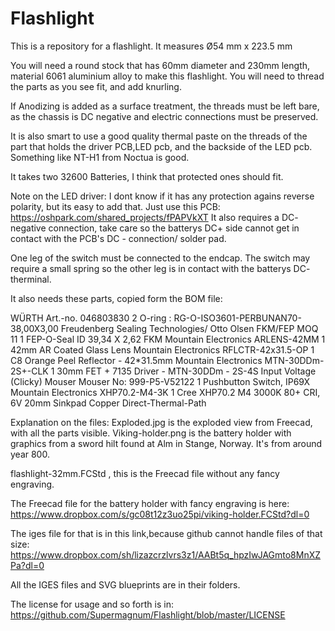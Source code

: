 # Flashlight
This is a repository for a flashlight.
It measures Ø54 mm x 223.5 mm

You will need a round stock that has 60mm diameter and 230mm length, 
material 6061 aluminium alloy to make this flashlight.
You will need to thread the parts as you see fit, and add knurling.

If Anodizing is added as a surface treatment, the threads must be left bare, as the chassis is DC negative and electric connections must be preserved.

It is also smart to use a good quality  thermal paste on the threads of the part that holds the driver PCB,LED pcb, and the backside of the LED pcb. Something like NT-H1 from Noctua is good.

It takes two 32600 Batteries, I think that protected ones should fit.

Note on the LED driver: I dont know if it has any protection agains reverse polarity, but its easy to add that.
Just use this PCB:
https://oshpark.com/shared_projects/fPAPVkXT
It also requires a DC- negative connection, take care so the batterys DC+ side cannot get in contact with the PCB's DC - connection/ solder pad.

One leg of the switch must be connected to the endcap. The switch may require a small spring so the other leg is in contact with the batterys DC- therminal.

It also needs these parts, copied form the BOM file:

WÜRTH 	Art.-no. 046803830 	2 	O-ring : RG-O-ISO3601-PERBUNAN70-38,00X3,00
Freudenberg Sealing Technologies/ Otto Olsen 	FKM/FEP MOQ 11 	1 	FEP-O-Seal ID 39,34 X 2,62 FKM
Mountain Electronics 	ARLENS-42MM 	1 	42mm AR Coated Glass Lens
Mountain Electronics 	RFLCTR-42x31.5-OP 	1 	C8 Orange Peel Reflector - 42*31.5mm
Mountain Electronics 	MTN-30DDm-2S+-CLK 	1 	30mm FET + 7135 Driver - MTN-30DDm - 2S-4S Input Voltage (Clicky)
Mouser 	Mouser No: 999-P5-V52122 	1 	Pushbutton Switch, IP69X
Mountain Electronics 	XHP70.2-M4-3K 	1 	Cree XHP70.2 M4 3000K 80+ CRI, 6V 20mm Sinkpad Copper Direct-Thermal-Path

Explanation on the files:
Exploded.jpg is the exploded view from Freecad, with all the parts visible.
Viking-holder.png is the battery holder with graphics from a sword hilt found at Alm in Stange, Norway. It's from around year 800.

flashlight-32mm.FCStd , this is the Freecad file without any fancy engraving.

The Freecad file for the battery holder with fancy engraving is here:
https://www.dropbox.com/s/gc08t12z3uo25pi/viking-holder.FCStd?dl=0


The iges file for that is in this link,because github cannot handle files of that size:
https://www.dropbox.com/sh/lizazcrzlvrs3z1/AABt5q_hpzIwJAGmto8MnXZPa?dl=0


All the IGES files and SVG blueprints are in their folders.

The license for usage and so forth is in:
https://github.com/Supermagnum/Flashlight/blob/master/LICENSE


